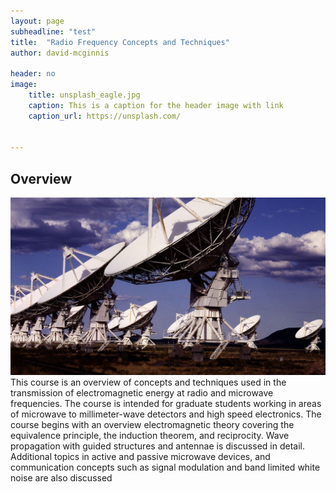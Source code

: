 ```yaml
---
layout: page
subheadline: "test"
title:  "Radio Frequency Concepts and Techniques"
author: david-mcginnis

header: no
image:
    title: unsplash_eagle.jpg
    caption: This is a caption for the header image with link
    caption_url: https://unsplash.com/


---
```


## Overview

![](/images/vla.jpg)
This course is an overview of concepts and techniques used in the transmission of electromagnetic energy at radio and microwave frequencies. The course is intended for graduate students working in areas of microwave to millimeter-wave detectors and high speed electronics. The course begins with an overview electromagnetic theory covering the equivalence principle, the induction theorem, and reciprocity. Wave propagation with guided structures and antennae is discussed in detail. Additional topics in active and passive microwave devices, and communication concepts such as signal modulation and band limited white noise are also discussed